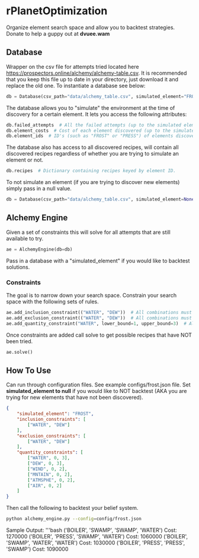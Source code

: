 # rPlanetOptimization

Organize element search space and allow you to backtest strategies. Donate to help a guppy out at **dvuee.wam**

## Database
Wrapper on the csv file for attempts tried located here https://prospectors.online/alchemy/alchemy-table.csv. It is recommended that you keep this file up to date in your directory, just download it and replace the old one. To instantiate a database see below:
```python
db = Database(csv_path="data/alchemy_table.csv", simulated_element="FROST")
```
The database allows you to "simulate" the environment at the time of discovery for a certain element. It lets you access the following attributes:
```python
db.failed_attempts  # All the failed attempts (up to the simulated element).
db.element_costs  # Cost of each element discovered (up to the simulated element).
db.element_ids  # ID's (such as "FROST" or "PRESS") of elements discovered (up to the simulated element).
```
The database also has access to all discovered recipes, will contain all discovered recipes regardless of whether you are trying to simulate an element or not.

```python
db.recipes  # Dictionary containing recipes keyed by element ID.
```
To not simulate an element (if you are trying to discover new elements) simply pass in a null value. 
```python
db = Database(csv_path="data/alchemy_table.csv", simulated_element=None)
```

## Alchemy Engine
Given a set of constraints this will solve for all attempts that are still available to try.
```python
ae = AlchemyEngine(db=db)
```
Pass in a database with a "simulated_element" if you would like to backtest solutions.

### Constraints
The goal is to narrow down your search space. Constrain your search space with the following sets of rules.
```python
ae.add_inclusion_constraint(("WATER", "DEW"))  # All combinations must include a water OR a dew.
ae.add_exclusion_constraint(("WATER", "DEW"))  # All combinations must not include BOTH water AND dew.
ae.add_quantity_constraint("WATER", lower_bound=1, upper_bound=3)  # All combinations can have between 1 and 3 waters.
```
Once constraints are added call solve to get possible recipes that have NOT been tried.
```python
ae.solve()
```

## How To Use
Can run through configuration files. See example configs/frost.json file. Set **simulated_element to null** if you would like to NOT backtest (AKA you are trying for new elements that have not been discovered).

```json
{
    "simulated_element": "FROST",
    "inclusion_constraints": [
        ["WATER", "DEW"]
    ],
    "exclusion_constraints": [
        ["WATER", "DEW"]
    ],
    "quantity_constraints": [
        ["WATER", 0, 3],
        ["DEW", 0, 3],
        ["WIND", 0, 2],
        ["MNTAIN", 0, 2],
        ["ATMSPHE", 0, 2],
        ["AIR", 0, 2]
    ]
}
```
Then call the following to backtest your belief system.
```bash
python alchemy_engine.py --config=config/frost.json
```
Sample Output:
'''bash
('BOILER', 'SWAMP', 'SWAMP', 'WATER') Cost: 1270000
('BOILER', 'PRESS', 'SWAMP', 'WATER') Cost: 1060000
('BOILER', 'SWAMP', 'WATER', 'WATER') Cost: 1030000
('BOILER', 'PRESS', 'PRESS', 'SWAMP') Cost: 1090000
```

